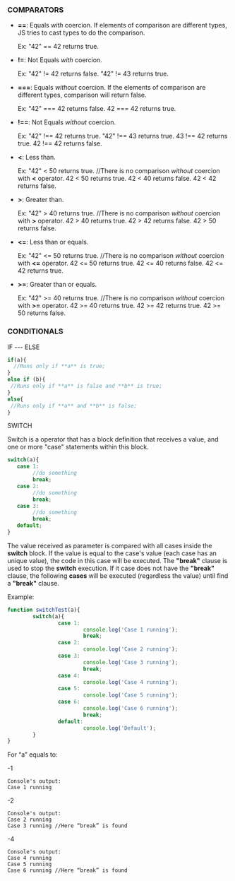 ### COMPARATORS

- **==**: Equals _with_ coercion. If elements of comparison are different types, JS tries to cast types to do the comparison.

    Ex: "42" == 42 returns true.

- **!=**: Not Equals _with_ coercion.

    Ex: "42" != 42 returns false.
        "42" != 43 returns true.

- **===**: Equals _without_ coercion. If the elements of comparison are different types, comparison will return false.

    Ex: "42" === 42 returns false.
         42 === 42 returns true.
     
- **!==**: Not Equals _without_ coercion.

    Ex: "42" !== 42 returns true.
        "42" !== 43 returns true.
         43 !== 42 returns true.
         42 !== 42 returns false.

- **<**: Less than.

   Ex: "42" < 50 returns true. //There is no comparison _without_ coercion with **<** operator.
         42 < 50 returns true.
         42 < 40 returns false.
         42 < 42 returns false.

- **>**: Greater than.

   Ex: "42" > 40 returns true. //There is no comparison _without_ coercion with **>** operator.
         42 > 40 returns true.
         42 > 42 returns false.
         42 > 50 returns false.

- **<=**: Less than or equals.

   Ex: "42" <= 50 returns true. //There is no comparison _without_ coercion with **<=** operator.
         42 <= 50 returns true.
         42 <= 40 returns false.
         42 <= 42 returns true.

- **>=**: Greater than or equals.

   Ex: "42" >= 40 returns true. //There is no comparison _without_ coercion with **>=** operator.
         42 >= 40 returns true.
         42 >= 42 returns true.
         42 >= 50 returns false.

### CONDITIONALS

IF --- ELSE

```javascript
if(a){
  //Runs only if **a** is true;
}
else if (b){
 //Runs only if **a** is false and **b** is true;
}
else{
 //Runs only if **a** and **b** is false;
}
```

SWITCH

Switch is a operator that has a block definition that receives a value, and one or more "case" statements within this block.

```javascript
switch(a){
   case 1:
        //do something
        break;
   case 2:
        //do something
        break;
   case 3:
        //do something
        break;
   default;
}
```
The value received as parameter is compared with all cases inside the **switch** block. If the value
is equal to the case's value (each case has an unique value), the code in this case will be executed. The **"break"**
clause is used to stop the **switch** execution. If it case does not have the **"break"** clause, the following **cases** 
will be executed (regardless the value) until find a **"break"** clause.

Example:

```javascript
function switchTest(a){
        switch(a){
                case 1:
                        console.log('Case 1 running');
                        break;
                case 2:
                        console.log('Case 2 running');
                case 3:
                        console.log('Case 3 running');
                        break;
                case 4:
                        console.log('Case 4 running');
                case 5:
                        console.log('Case 5 running');
                case 6:
                        console.log('Case 6 running');
                        break;
                default:
                        console.log('Default');
        }
}
```

For “a” equals to:

-1 

    Console's output: 
    Case 1 running

-2 

    Console's output: 
    Case 2 running
    Case 3 running //Here “break” is found

-4

    Console's output:
    Case 4 running
    Case 5 running
    Case 6 running //Here “break” is found


